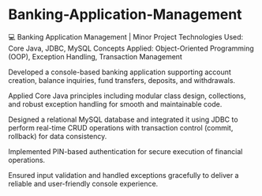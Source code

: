 # Banking-Application-Management

💻 Banking Application Management | Minor Project
Technologies Used: Core Java, JDBC, MySQL
Concepts Applied: Object-Oriented Programming (OOP), Exception Handling, Transaction Management

Developed a console-based banking application supporting account creation, balance inquiries, fund transfers, deposits, and withdrawals.

Applied Core Java principles including modular class design, collections, and robust exception handling for smooth and maintainable code.

Designed a relational MySQL database and integrated it using JDBC to perform real-time CRUD operations with transaction control (commit, rollback) for data consistency.

Implemented PIN-based authentication for secure execution of financial operations.

Ensured input validation and handled exceptions gracefully to deliver a reliable and user-friendly console experience.
